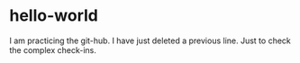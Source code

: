 # hello-world
I am practicing the git-hub. I have just deleted a previous line. Just to check the complex check-ins.
